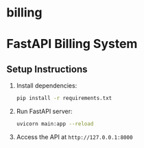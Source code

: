 # billing

# FastAPI Billing System

## Setup Instructions

1. Install dependencies:
    ```sh
    pip install -r requirements.txt
    ```

2. Run FastAPI server:
    ```sh
    uvicorn main:app --reload
    ```

3. Access the API at `http://127.0.0.1:8000`
